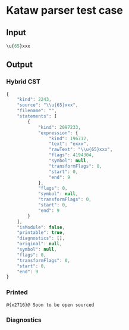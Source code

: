 # Kataw parser test case

## Input

`````js
\u{65}xxx
`````

## Output

### Hybrid CST

```javascript
{
    "kind": 2243,
    "source": "\\u{65}xxx",
    "filename": "",
    "statements": [
        {
            "kind": 2097233,
            "expression": {
                "kind": 196712,
                "text": "exxx",
                "rawText": "\\u{65}xxx",
                "flags": 4194304,
                "symbol": null,
                "transformFlags": 0,
                "start": 0,
                "end": 9
            },
            "flags": 0,
            "symbol": null,
            "transformFlags": 0,
            "start": 0,
            "end": 9
        }
    ],
    "isModule": false,
    "printable": true,
    "diagnostics": [],
    "original": null,
    "symbol": null,
    "flags": 0,
    "transformFlags": 0,
    "start": 0,
    "end": 9
}
```

### Printed

```javascript
@{x2716}@ Soon to be open sourced
```

### Diagnostics

```javascript

```

